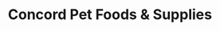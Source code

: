 ---
title: "Concord Pet Foods & Supplies"
url: /newark/concord-pet-foods-und-supplies/
shop: Tiere
---